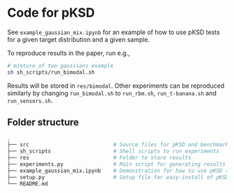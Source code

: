 # Code for pKSD
See `example_gaussian_mix.ipynb` for an example of how to use pKSD tests for a given target distribution and a given sample.

To reproduce results in the paper, run e.g.,
```bash
# mixture of two gaussians example
sh sh_scripts/run_bimodal.sh
```
Results will be stored in `res/bimodal`. Other experiments can be reproduced similarly by changing `run_bimodal.sh` to `run_rbm.sh`, `run_t-banana.sh` and `run_sensors.sh`.

## Folder structure

```bash
.
├── src                           # Source files for pKSD and benchmarks
├── sh_scripts                    # Shell scripts to run experiments
├── res                           # Folder to store results
├── experiments.py                # Main script for generating results
├── example_gaussian_mix.ipynb    # Demonstration for how to use pKSD tests
├── setup.py                      # Setup file for easy-install of pKSD
└── README.md
```